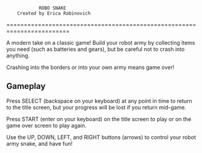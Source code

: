                 ROBO SNAKE
        Created by Erica Rabinovich
========================================================================

A modern take on a classic game! Build your robot army by collecting
items you need (such as batteries and gears), but be careful not to crash into anything.

Crashing into the borders or into your own army means game over!

Gameplay
--------------------------------------------------------------------------------------------------
Press SELECT (backspace on your keyboard) at any point in time to return to the title screen, but your progress will
be lost if you return mid-game.

Press START (enter on your keyboard) on the title screen to play or on the game over screen to play again.

Use the UP, DOWN, LEFT, and RIGHT buttons (arrows) to control your robot army snake,
and have fun!